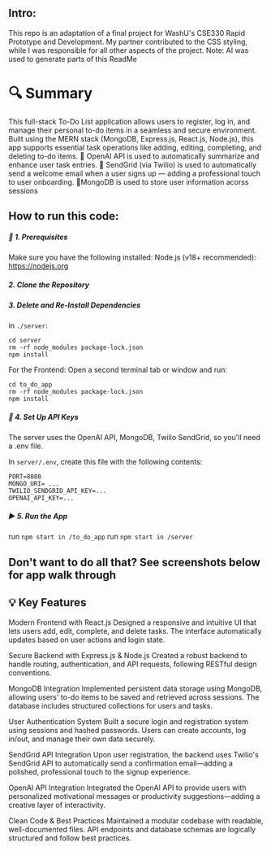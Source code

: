 ## Intro:
This repo is an adaptation of a final project for WashU's CSE330 Rapid Prototype and Development. My partner contributed to the CSS styling, while I was responsible for all other aspects of the project. Note: AI was used to generate parts of this ReadMe

#  🔍 Summary
This full-stack To-Do List application allows users to register, log in, and manage their personal to-do items in a seamless and secure environment. Built using the MERN stack (MongoDB, Express.js, React.js, Node.js), this app supports essential task operations like adding, editing, completing, and deleting to-do items.
🤖 OpenAI API is used to automatically summarize and enhance user task entries.
📧 SendGrid (via Twilio) is used to automatically send a welcome email when a user signs up — adding a professional touch to user onboarding.
🧾MongoDB is used to store user information acorss sessions

## How to run this code:
##### 🧾 1. Prerequisites
Make sure you have the following installed:
Node.js (v18+ recommended): https://nodejs.org

##### 2. Clone the Repository
##### 3. Delete and Re-Install Dependencies
in ```./server```:
```
cd server
rm -rf node_modules package-lock.json
npm install
```
For the Frontend:
Open a second terminal tab or window and run:
```
cd to_do_app
rm -rf node_modules package-lock.json
npm install
```
##### 🔐 4. Set Up API Keys
The server uses the OpenAI API, MongoDB, Twilio SendGrid, so you'll need a .env file.

In ```server/.env```, create this file with the following contents:
```
PORT=8080
MONGO_URI= ...
TWILIO_SENDGRID_API_KEY=...
OPENAI_API_KEY=...
```

##### ▶️ 5. Run the App
run ```npm start in /to_do_app```
run ```npm start in /server```

## Don't want to do all that? See screenshots below for app walk through

## 💡 Key Features
Modern Frontend with React.js
Designed a responsive and intuitive UI that lets users add, edit, complete, and delete tasks. The interface automatically updates based on user actions and login state.

Secure Backend with Express.js & Node.js
Created a robust backend to handle routing, authentication, and API requests, following RESTful design conventions.

MongoDB Integration
Implemented persistent data storage using MongoDB, allowing users' to-do items to be saved and retrieved across sessions. The database includes structured collections for users and tasks.

User Authentication System
Built a secure login and registration system using sessions and hashed passwords. Users can create accounts, log in/out, and manage their own data securely.

SendGrid API Integration
Upon user registration, the backend uses Twilio's SendGrid API to automatically send a confirmation email—adding a polished, professional touch to the signup experience.

OpenAI API Integration
Integrated the OpenAI API to provide users with personalized motivational messages or productivity suggestions—adding a creative layer of interactivity.

Clean Code & Best Practices
Maintained a modular codebase with readable, well-documented files. API endpoints and database schemas are logically structured and follow best practices.

